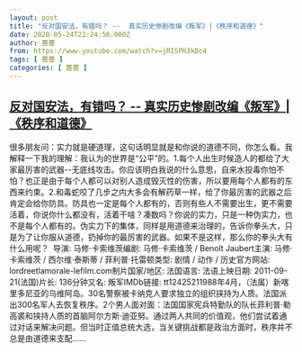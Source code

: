 ```yaml
---
layout: post
title: "反对国安法，有错吗？ --  真实历史惨剧改编《叛军》|《秩序和道德》"
date: 2020-05-24T22:24:56.000Z
author: 蔷蔷
from: https://www.youtube.com/watch?v=jRISPK3kDc4
tags: [ 蔷蔷 ]
categories: [ 蔷蔷 ]
---
```

<!--1590359096000-->
[反对国安法，有错吗？ --  真实历史惨剧改编《叛军》|《秩序和道德》](https://www.youtube.com/watch?v=jRISPK3kDc4)
------

<div>
很多朋友问：实力就是硬道理，这句话明显就是和你说的道德不同，你怎么看。我解释一下我的理解：我认为的世界是“公平”的。1.每个人出生时候造人的都给了大家最厉害的武器--无底线攻击。你应该明白我说的什么意思，自来水投毒你怕不怕？也正是由于每个人都可以对别人造成毁灭性的伤害，所以要用每个人都有的东西来约束。2.和毒蛇咬了几步之内大多会有解药草一样，给了你最厉害的武器之后肯定会给你防具。防具也一定是每个人都有的，否则有些人不需要出生，更不需要活着，你说你什么都没有，活着干啥？凑数吗？你说的实力，只是一种伪实力，也不是每个人都有的。伪实力下的集体，同样是用道德来治理的，告诉你拳头大，只是为了让你服从道德，扔掉你的最厉害的武器。如果不是这样，那么你的拳头大有什么用呢？  导演: 马修·卡索维茨编剧: 马修·卡索维茨 / Benoît Jaubert主演: 马修·卡索维茨 / 西尔维·泰斯蒂 / 菲利普·托雷顿类型: 剧情 / 动作 / 历史官方网站: lordreetlamorale-lefilm.com制片国家/地区: 法国语言: 法语上映日期: 2011-09-21(法国)片长: 136分钟又名: 叛军IMDb链接: tt12425211988年4月，（法属）新喀里多尼亚的乌维阿岛。30名警察被卡纳克人要求独立的组织挟持为人质。法国派出300名军人去恢复秩序。2个男人面对面：法国国家宪兵特勤队的队长菲利普·勒高裘和挟持人质的首脑阿尔方斯·迪亚努。通过两人共同的价值观，他们尝试着通过对话来解决问题。但当时正值总统大选，当关键挑战都是政治方面时，秩序并不总是由道德来支配……
</div>
